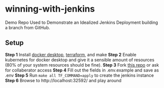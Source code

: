 # winning-with-jenkins
Demo Repo Used to Demonstrate an Idealized Jenkins Deployment building a branch from GitHub.

## Setup
**Step 1** Install [docker desktop](https://www.docker.com/products/docker-desktop), [terraform](https://www.terraform.io/downloads.html), and make
**Step 2** Enable kubernetes for docker desktop and give it a sensible amount of resources (80% of your system resources should be fine).
**Step 3** Fork [this repo](https://github.com/scott-kausler/winning-with-jenkins) or ask for collaberator access
**Step 4** Fill out the fields in .env.example and save as .env
**Step 5** Run `make all TF_COMMAND=apply` to create the jenkins instance
**Step 6** Browse to http://localhost:32592/ and play around

